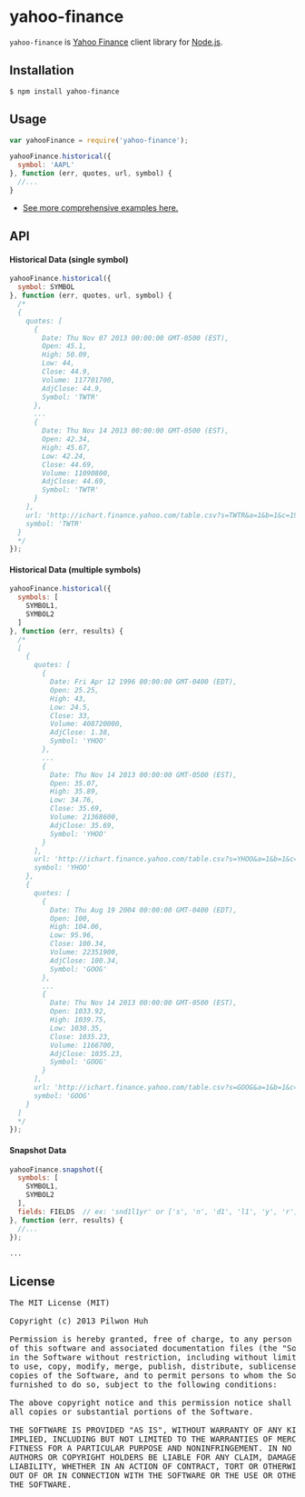 # yahoo-finance

`yahoo-finance` is [Yahoo Finance](http://finance.yahoo.com/) client library for [Node.js](http://nodejs.org/).


## Installation

    $ npm install yahoo-finance


## Usage

```js
var yahooFinance = require('yahoo-finance');

yahooFinance.historical({
  symbol: 'AAPL'
}, function (err, quotes, url, symbol) {
  //...
}
```

* [See more comprehensive examples here.](https://github.com/pilwon/node-yahoo-finance/tree/master/examples)


## API

#### Historical Data (single symbol)

```js
yahooFinance.historical({
  symbol: SYMBOL
}, function (err, quotes, url, symbol) {
  /*
  {
    quotes: [
      {
        Date: Thu Nov 07 2013 00:00:00 GMT-0500 (EST),
        Open: 45.1,
        High: 50.09,
        Low: 44,
        Close: 44.9,
        Volume: 117701700,
        AdjClose: 44.9,
        Symbol: 'TWTR'
      },
      ...
      {
        Date: Thu Nov 14 2013 00:00:00 GMT-0500 (EST),
        Open: 42.34,
        High: 45.67,
        Low: 42.24,
        Close: 44.69,
        Volume: 11090800,
        AdjClose: 44.69,
        Symbol: 'TWTR'
      }
    ],
    url: 'http://ichart.finance.yahoo.com/table.csv?s=TWTR&a=1&b=1&c=1900&d=11&e=15&f=2013&g=d&ignore=.csv',
    symbol: 'TWTR'
  }
  */
});
```

#### Historical Data (multiple symbols)

```js
yahooFinance.historical({
  symbols: [
    SYMBOL1,
    SYMBOL2
  ]
}, function (err, results) {
  /*
  [
    {
      quotes: [
        {
          Date: Fri Apr 12 1996 00:00:00 GMT-0400 (EDT),
          Open: 25.25,
          High: 43,
          Low: 24.5,
          Close: 33,
          Volume: 408720000,
          AdjClose: 1.38,
          Symbol: 'YHOO'
        },
        ...
        {
          Date: Thu Nov 14 2013 00:00:00 GMT-0500 (EST),
          Open: 35.07,
          High: 35.89,
          Low: 34.76,
          Close: 35.69,
          Volume: 21368600,
          AdjClose: 35.69,
          Symbol: 'YHOO'
        }
      ],
      url: 'http://ichart.finance.yahoo.com/table.csv?s=YHOO&a=1&b=1&c=1900&d=11&e=15&f=2013&g=d&ignore=.csv',
      symbol: 'YHOO'
    },
    {
      quotes: [
        {
          Date: Thu Aug 19 2004 00:00:00 GMT-0400 (EDT),
          Open: 100,
          High: 104.06,
          Low: 95.96,
          Close: 100.34,
          Volume: 22351900,
          AdjClose: 100.34,
          Symbol: 'GOOG'
        },
        ...
        {
          Date: Thu Nov 14 2013 00:00:00 GMT-0500 (EST),
          Open: 1033.92,
          High: 1039.75,
          Low: 1030.35,
          Close: 1035.23,
          Volume: 1166700,
          AdjClose: 1035.23,
          Symbol: 'GOOG'
        }
      ],
      url: 'http://ichart.finance.yahoo.com/table.csv?s=GOOG&a=1&b=1&c=1900&d=11&e=15&f=2013&g=d&ignore=.csv',
      symbol: 'GOOG'
    }
  ]
  */
});
```

#### Snapshot Data

```js
yahooFinance.snapshot({
  symbols: [
    SYMBOL1,
    SYMBOL2
  ],
  fields: FIELDS  // ex: 'snd1l1yr' or ['s', 'n', 'd1', 'l1', 'y', 'r']
}, function (err, results) {
  //...
});
```

```text
...
```


## License

<pre>
The MIT License (MIT)

Copyright (c) 2013 Pilwon Huh

Permission is hereby granted, free of charge, to any person obtaining a copy
of this software and associated documentation files (the "Software"), to deal
in the Software without restriction, including without limitation the rights
to use, copy, modify, merge, publish, distribute, sublicense, and/or sell
copies of the Software, and to permit persons to whom the Software is
furnished to do so, subject to the following conditions:

The above copyright notice and this permission notice shall be included in
all copies or substantial portions of the Software.

THE SOFTWARE IS PROVIDED "AS IS", WITHOUT WARRANTY OF ANY KIND, EXPRESS OR
IMPLIED, INCLUDING BUT NOT LIMITED TO THE WARRANTIES OF MERCHANTABILITY,
FITNESS FOR A PARTICULAR PURPOSE AND NONINFRINGEMENT. IN NO EVENT SHALL THE
AUTHORS OR COPYRIGHT HOLDERS BE LIABLE FOR ANY CLAIM, DAMAGES OR OTHER
LIABILITY, WHETHER IN AN ACTION OF CONTRACT, TORT OR OTHERWISE, ARISING FROM,
OUT OF OR IN CONNECTION WITH THE SOFTWARE OR THE USE OR OTHER DEALINGS IN
THE SOFTWARE.
</pre>
